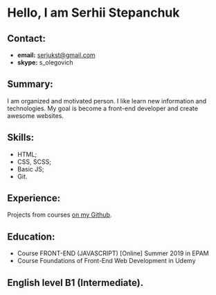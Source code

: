 # Hello, I am Serhii Stepanchuk

## Contact:

  * **email:** serjukst@gmail.com
  * **skype:** s_olegovich

## Summary: 

I am organized and motivated person. I like learn new information and technologies. My goal is become a front-end developer and create awesome websites.

## Skills: 

  * HTML;
  * CSS, SCSS; 
  * Basic JS;
  * Git.
  
## Experience:

Projects from courses [on my Github](https://github.com/serjukst/FL-11).

## Education:

* Course FRONT-END (JAVASCRIPT) [Online] Summer 2019 in EPAM
* Course Foundations of Front-End Web Development in Udemy

## English level B1 (Intermediate).
